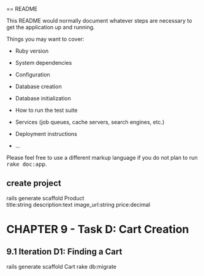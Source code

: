 == README

This README would normally document whatever steps are necessary to get the
application up and running.

Things you may want to cover:

* Ruby version

* System dependencies

* Configuration

* Database creation

* Database initialization

* How to run the test suite

* Services (job queues, cache servers, search engines, etc.)

* Deployment instructions

* ...


Please feel free to use a different markup language if you do not plan to run
<tt>rake doc:app</tt>.

## create project
rails generate scaffold Product \
title:string description:text image_url:string price:decimal


# CHAPTER 9 - Task D: Cart Creation

## 9.1 Iteration D1: Finding a Cart
rails generate scaffold Cart
rake db:migrate
